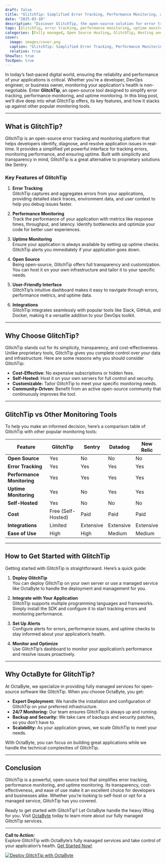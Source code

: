 ```yaml
---
draft: false
title: "GlitchTip: Simplified Error Tracking, Performance Monitoring, and Uptime Monitoring"
date: "2025-03-10"
description: "Discover GlitchTip, the open-source solution for error tracking, performance monitoring, and uptime monitoring. Learn how GlitchTip simplifies application monitoring and how it compares to other tools in the market."
tags: [GlitchTip, error tracking, performance monitoring, uptime monitoring, open-source monitoring tools, GlitchTip vs Sentry, application monitoring, open-source software, DevOps tools, server monitoring]
categories: [Fully managed, Open Source Hosting, GlitchTip, Hosting and Infrastructure, Monitoring]
cover:
  image: images/cover.png
  caption: "GlitchTip: Simplified Error Tracking, Performance Monitoring, and Uptime Monitoring"
  relative: true
ShowToc: true
TocOpen: true
---
```



In today’s fast-paced digital world, ensuring the reliability and performance of your applications is critical. Whether you're a developer, DevOps engineer, or business owner, monitoring your application's health is non-negotiable. Enter **GlitchTip**, an open-source tool designed to simplify error tracking, performance monitoring, and uptime monitoring. In this blog post, we’ll dive deep into what GlitchTip offers, its key features, and how it stacks up against other popular monitoring tools.

---

## What is GlitchTip?

GlitchTip is an open-source error tracking and monitoring platform that helps developers identify, diagnose, and resolve application issues in real-time. It provides a simplified yet powerful interface for tracking errors, monitoring performance, and ensuring uptime. Built with simplicity and transparency in mind, GlitchTip is a great alternative to proprietary solutions like Sentry.

### Key Features of GlitchTip

1. **Error Tracking**  
   GlitchTip captures and aggregates errors from your applications, providing detailed stack traces, environment data, and user context to help you debug issues faster.

2. **Performance Monitoring**  
   Track the performance of your application with metrics like response times, throughput, and latency. Identify bottlenecks and optimize your code for better user experiences.

3. **Uptime Monitoring**  
   Ensure your application is always available by setting up uptime checks. GlitchTip alerts you immediately if your application goes down.

4. **Open Source**  
   Being open-source, GlitchTip offers full transparency and customization. You can host it on your own infrastructure and tailor it to your specific needs.

5. **User-Friendly Interface**  
   GlitchTip’s intuitive dashboard makes it easy to navigate through errors, performance metrics, and uptime data.

6. **Integrations**  
   GlitchTip integrates seamlessly with popular tools like Slack, GitHub, and Docker, making it a versatile addition to your DevOps toolkit.

---

## Why Choose GlitchTip?

GlitchTip stands out for its simplicity, transparency, and cost-effectiveness. Unlike proprietary tools, GlitchTip gives you complete control over your data and infrastructure. Here are some reasons why you should consider GlitchTip:

- **Cost-Effective:** No expensive subscriptions or hidden fees.  
- **Self-Hosted:** Host it on your own servers for full control and security.  
- **Customizable:** Tailor GlitchTip to meet your specific monitoring needs.  
- **Community-Driven:** Benefit from an active open-source community that continuously improves the tool.

---

## GlitchTip vs Other Monitoring Tools

To help you make an informed decision, here’s a comparison table of GlitchTip with other popular monitoring tools:

| Feature                | GlitchTip           | Sentry              | Datadog             | New Relic           |
|------------------------|---------------------|---------------------|---------------------|---------------------|
| **Open Source**        | Yes                 | No                  | No                  | No                  |
| **Error Tracking**     | Yes                 | Yes                 | Yes                 | Yes                 |
| **Performance Monitoring** | Yes             | Yes                 | Yes                 | Yes                 |
| **Uptime Monitoring**  | Yes                 | No                  | Yes                 | Yes                 |
| **Self-Hosted**        | Yes                 | No                  | No                  | No                  |
| **Cost**               | Free (Self-Hosted)  | Paid                | Paid                | Paid                |
| **Integrations**       | Limited             | Extensive           | Extensive           | Extensive           |
| **Ease of Use**        | High                | High                | Medium              | Medium              |

---

## How to Get Started with GlitchTip

Getting started with GlitchTip is straightforward. Here’s a quick guide:

1. **Deploy GlitchTip**  
   You can deploy GlitchTip on your own server or use a managed service like OctaByte to handle the deployment and management for you.

2. **Integrate with Your Application**  
   GlitchTip supports multiple programming languages and frameworks. Simply install the SDK and configure it to start tracking errors and monitoring performance.

3. **Set Up Alerts**  
   Configure alerts for errors, performance issues, and uptime checks to stay informed about your application’s health.

4. **Monitor and Optimize**  
   Use GlitchTip’s dashboard to monitor your application’s performance and resolve issues proactively.

---

## Why OctaByte for GlitchTip?

At OctaByte, we specialize in providing fully managed services for open-source software like GlitchTip. When you choose OctaByte, you get:

- **Expert Deployment:** We handle the installation and configuration of GlitchTip on your preferred infrastructure.  
- **24/7 Monitoring:** Our team ensures GlitchTip is always up and running.  
- **Backup and Security:** We take care of backups and security patches, so you don’t have to.  
- **Scalability:** As your application grows, we scale GlitchTip to meet your needs.  

With OctaByte, you can focus on building great applications while we handle the technical complexities of GlitchTip.

---

## Conclusion

GlitchTip is a powerful, open-source tool that simplifies error tracking, performance monitoring, and uptime monitoring. Its transparency, cost-effectiveness, and ease of use make it an excellent choice for developers and businesses alike. Whether you’re looking to self-host or opt for a managed service, GlitchTip has you covered.

Ready to get started with GlitchTip? Let OctaByte handle the heavy lifting for you. Visit [OctaByte](https://octabyte.io) today to learn more about our fully managed GlitchTip services.

---

**Call to Action:**  
Explore GlitchTip with OctaByte’s fully managed services and take control of your application’s health. [Get Started Now!](https://octabyte.io)

[![Deploy GlitchTip with OctaByte](/images/deploy-on-octabyte.png)](https://octabyte.io/fully-managed-open-source-services/hosting-and-infrastructure/monitoring/glitchtip)